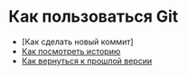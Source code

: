 # Как пользоваться Git
- [Как сделать новый коммит]
- [Как посмотреть историю](./log_help.md)
- [Как вернуться к прошлой версии](./reset_help.md)
